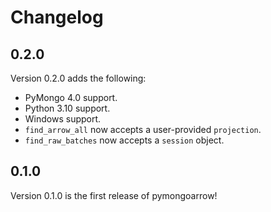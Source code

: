 #  Changelog

## 0.2.0

Version 0.2.0 adds the following:

- PyMongo 4.0 support.
- Python 3.10 support.
- Windows support.
- `find_arrow_all` now accepts a user-provided `projection`.
- `find_raw_batches` now accepts a `session` object.


## 0.1.0

Version 0.1.0 is the first release of pymongoarrow!
